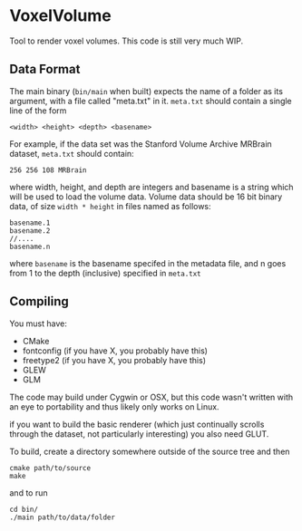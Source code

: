 VoxelVolume
===========
Tool to render voxel volumes.
This code is still very much WIP.

Data Format
-----------

The main binary (`bin/main` when built) expects the name of a folder as its argument, with a file called "meta.txt" in it.
`meta.txt` should contain a single line of the form

    <width> <height> <depth> <basename>

For example, if the data set was the Stanford Volume Archive MRBrain dataset, `meta.txt` should contain:

    256 256 108 MRBrain

where width, height, and depth are integers and basename is a string which will be used to load the volume data.
Volume data should be 16 bit binary data, of size `width * height` in files named as follows:

    basename.1
    basename.2
    //....
    basename.n

where `basename` is the basename specifed in the metadata file, and n goes from 1 to the depth (inclusive) specified in `meta.txt`

Compiling
---------
You must have:
  - CMake
  - fontconfig (if you have X, you probably have this)
  - freetype2 (if you have X, you probably have this)
  - GLEW
  - GLM

The code may build under Cygwin or OSX, but this code wasn't written with an eye to portability and thus likely only works on Linux.

if you want to build the basic renderer (which just continually scrolls through the dataset, not particularly interesting) you also need GLUT.

To build, create a directory somewhere outside of the source tree and then

    cmake path/to/source
    make

and to run

    cd bin/
    ./main path/to/data/folder
